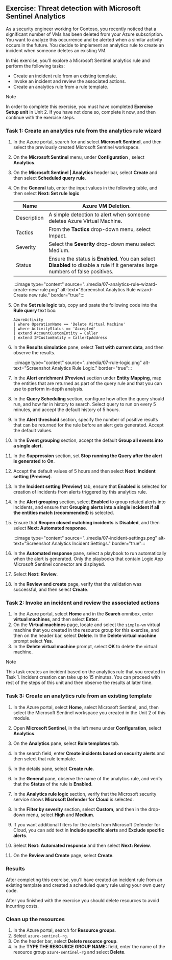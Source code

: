 ## Exercise: Threat detection with Microsoft Sentinel Analytics

As a security engineer working for Contoso, you recently noticed that a significant number of VMs has been deleted from your Azure subscription. You want to analyze this  occurrence and be alerted when a similar activity occurs in the future. You decide to implement an analytics rule to create an incident when someone deletes an existing VM.

In this exercise, you'll explore a Microsoft Sentinel analytics rule and perform the following tasks:

- Create an incident rule from an existing template.
- Invoke an incident and review the associated actions.
- Create an analytics rule from a rule template.

> [!NOTE]
> In order to complete this exercise, you must have completed **Exercise Setup unit** in Unit 2. If you have not done so, complete it now, and then continue with the exercise steps.

### Task 1: Create an analytics rule from the analytics rule wizard

1. In the Azure portal, search for and select **Microsoft Sentinel**, and then select the previously created Microsoft Sentinel workspace.
1. On the **Microsoft Sentinel** menu, under **Configuration** , select **Analytics**.
1. On the **Microsoft Sentinel | Analytics** header bar, select **Create** and then select **Scheduled query rule**.
1. On the **General** tab, enter the input values in the following table, and then select  **Next: Set rule logic**

    | Name | Azure VM Deletion. |
    | --- | --- |
    | Description | A simple detection to alert when someone deletes Azure Virtual Machine. |
    | Tactics | From the **Tactics** drop-down menu, select Impact. |
    | Severity | Select the **Severity** drop-down menu select Medium. |
    | Status | Ensure the status is **Enabled**. You can select **Disabled** to disable a rule if it generates large numbers of false positives. |
  
    :::image type="content" source="../media/07-analytics-rule-wizard-create-new-rule.png" alt-text="Screenshot Analytics Rule wizard-Create new rule." border="true":::
  
1. On the **Set rule logic** tab, copy and paste the following code into the **Rule query** text box:

    ```kusto
    AzureActivity
    | where OperationName == 'Delete Virtual Machine'
    | where ActivityStatus == 'Accepted'
    | extend AccountCustomEntity = Caller
    | extend IPCustomEntity = CallerIpAddress
    ```

1. In the **Results simulation** pane, select **Test with current data**, and then observe the results.

    :::image type="content" source="../media/07-rule-logic.png" alt-text="Screenshot Analytics Rule Logic." border="true":::

1. In the **Alert enrichment (Preview)** section under **Entity Mapping**, map the entities that are returned as part of the query rule and that you can use to perform in-depth analysis.
1. In the **Query Scheduling** section, configure how often the query should run, and how far in history to search. Select query to run on every 5 minutes, and accept the default history of 5 hours.
1. In the **Alert threshold** section, specify the number of positive results that can be returned for the rule before an alert gets generated. Accept the default values.
1. In the **Event grouping** section, accept the default **Group all events into a single alert.**
1. In the **Suppression** section, set **Stop running the Query after the alert is generated** to  **On**.
1. Accept the default values of 5 hours and then select **Next: Incident setting (Preview)**.
1. In the **Incident setting (Preview)** tab, ensure that **Enabled** is selected for creation of incidents from alerts triggered by this analytics rule.
1. In the **Alert grouping** section, select **Enabled** to group related alerts into incidents, and ensure that **Grouping alerts into a single incident if all the entities match (recommended)** is selected.
1. Ensure that **Reopen closed matching incidents** is **Disabled**, and then select **Next: Automated response**.

    :::image type="content" source="../media/07-incident-settings.png" alt-text="Screenshot Analytics Incident Settings." border="true":::

1. In the **Automated response**  pane, select a playbook to run automatically when the alert is generated. Only the playbooks that contain Logic App Microsoft Sentinel connector are displayed.
1. Select **Next: Review**.
1. In the **Review and create** page, verify that the validation was successful, and then select **Create**.

### Task 2: Invoke an incident and review the associated actions

1. In the Azure portal, select **Home** and in the **Search** omnibox, enter **virtual machines**, and then select **Enter**.
2. On the **Virtual machines** page, locate and select the `simple-vm` virtual machine that you created in the resource group for this exercise, and then on the header bar, select **Delete**. In the **Delete virtual machine** prompt select **Yes**.
3. In the **Delete virtual machine** prompt, select **OK** to delete the virtual machine.

> [!Note]
> This task creates an incident based on the analytics rule that you created in Task 1. Incident creation can take up to 15 minutes. You can proceed with rest of the steps of this unit and then observe the results at later time.

### Task 3: Create an analytics rule from an existing template

1. In the Azure portal, select **Home**, select Microsoft Sentinel, and, then select the Microsoft Sentinel workspace you created in the Unit 2 of this module.

1. Open **Microsoft Sentinel**, in the left menu under **Configuration**, select **Analytics**.

1. On the **Analytics** pane, select **Rule templates** tab.

1. In the search field, enter **Create incidents based on security alerts** and then select that rule template.

1. In the details pane, select **Create rule**.

1. In the **General** pane, observe the name of the analytics rule, and verify that the **Status** of the rule is **Enabled**.

1. In the **Analytics rule logic** section, verify that the Microsoft security service shows **Microsoft Defender for Cloud** is selected.

1. In the **Filter by severity** section, select **Custom**, and then in the drop-down menu, select **High** and **Medium**.

1. If you want additional filters for the alerts from Microsoft Defender for Cloud, you can add text in **Include specific alerts** and **Exclude specific alerts**.

1. Select **Next: Automated response** and then select **Next: Review**.

1. On the **Review and Create** page, select **Create**.

### Results

After completing this exercise, you'll have created an incident rule from an existing template and created a scheduled query rule using your own query code.

After you finished with the exercise you should delete resources to avoid incurring costs.

### Clean up the resources

1. In the Azure portal, search for **Resource groups**.
1. Select `azure-sentinel-rg`.
1. On the header bar, select **Delete resource group**.
1. In the **TYPE THE RESOURCE GROUP NAME:** field, enter the name of the resource group `azure-sentinel-rg` and select **Delete**.
